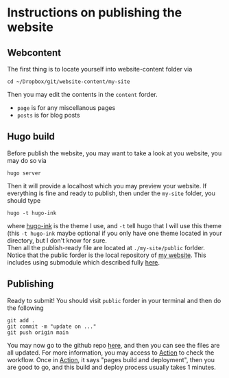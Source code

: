 # Instructions on publishing the website

## Webcontent

The first thing is to locate yourself into website-content folder via 

```shell
cd ~/Dropbox/git/website-content/my-site
```

Then you may edit the contents in the `content` forder.
* `page` is for any miscellanous pages
* `posts` is for blog posts

## Hugo build

Before publish the website, you may want to take a look at you website, you may do so via 

```shell
hugo server 
```

Then it will provide a localhost which you may preview your website. If everything is fine and ready to publish, then under the `my-site` folder, you should type 

```shell
hugo -t hugo-ink
```

where [hugo-ink](https://github.com/knadh/hugo-ink) is the theme I use, and `-t` tell hugo that I will use this theme (this `-t hugo-ink` maybe optional if you only have one theme located in your directory, but I don't know for sure.  
Then all the publish-ready file are located at `./my-site/public` forlder. Notice that the public forder is the local repository of [my website](https://github.com/zhengbo0503/zhengbo0503.github.io). This includes using submodule which described fully [here](https://www.youtube.com/watch?v=LIFvgrRxdt4).

## Publishing

Ready to submit! You should visit `public` forder in your terminal and then do the following

```shell
git add .
git commit -m "update on ..."
git push origin main
```

You may now go to the github repo [here](https://github.com/zhengbo0503/zhengbo0503.github.io), and then you can see the files are all updated. For more information, you may access to [Action](https://github.com/zhengbo0503/zhengbo0503.github.io/actions) to check the workflow. Once in [Action](https://github.com/zhengbo0503/zhengbo0503.github.io/actions), it says "pages build and deployment", then you are good to go, and this build and deploy process usually takes 1 minutes.



